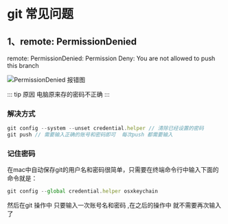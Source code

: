 # git 常见问题

## 1、remote: PermissionDenied

remote: PermissionDenied: Permission Deny: You are not allowed to push this branch

![PermissionDenied 报错图](/blog/images/git/git1.jpg)

::: tip 原因
电脑原来存的密码不正确
:::

### 解决方式

```js
git config --system --unset credential.helper // 清除已经设置的密码
git push // 需要输入正确的账号和密码即可  每次push 都需要输入
```

### 记住密码

在mac中自动保存git的用户名和密码很简单，只需要在终端命令行中输入下面的命令就是：

```js
git config --global credential.helper osxkeychain
```

然后在git 操作中 只要输入一次账号名和密码 ,在之后的操作中 就不需要再次输入了
